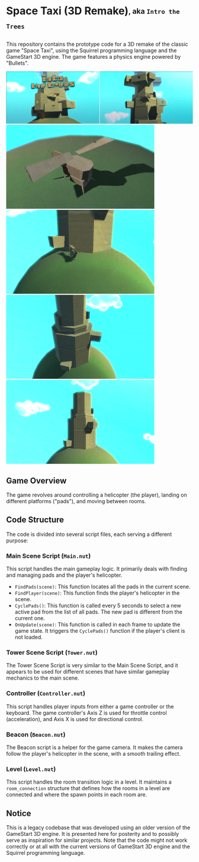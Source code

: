 # Space Taxi (3D Remake)<sub><sup>, aka `Intro the Trees`</sup></sub>

This repository contains the prototype code for a 3D remake of the classic game "Space Taxi", using the Squirrel programming language and the GameStart 3D engine. The game features a physics engine powered by "Bullets".

![Space Taxi Screenshot 0](img/space-taxi-shot_00_thumb.png)
<BR>
![Space Taxi Screenshot 1](img/space-taxi-shot_01_thumb.png)
![Space Taxi Screenshot 2](img/space-taxi-shot_02_thumb.png)
<BR>
![Space Taxi Screenshot 3](img/space-taxi-shot_03_thumb.png)
![Space Taxi Screenshot 4](img/space-taxi-shot_04_thumb.png)

## Game Overview

The game revolves around controlling a helicopter (the player), landing on different platforms ("pads"), and moving between rooms.

## Code Structure

The code is divided into several script files, each serving a different purpose:

### Main Scene Script (`Main.nut`)

This script handles the main gameplay logic. It primarily deals with finding and managing pads and the player's helicopter.

- `FindPads(scene)`: This function locates all the pads in the current scene.
- `FindPlayer(scene)`: This function finds the player's helicopter in the scene.
- `CyclePads()`: This function is called every 5 seconds to select a new active pad from the list of all pads. The new pad is different from the current one.
- `OnUpdate(scene)`: This function is called in each frame to update the game state. It triggers the `CyclePads()` function if the player's client is not loaded.

### Tower Scene Script (`Tower.nut`)

The Tower Scene Script is very similar to the Main Scene Script, and it appears to be used for different scenes that have similar gameplay mechanics to the main scene.

### Controller (`Controller.nut`)

This script handles player inputs from either a game controller or the keyboard. The game controller's Axis Z is used for throttle control (acceleration), and Axis X is used for directional control.

### Beacon (`Beacon.nut`)

The Beacon script is a helper for the game camera. It makes the camera follow the player's helicopter in the scene, with a smooth trailing effect.

### Level (`Level.nut`)

This script handles the room transition logic in a level. It maintains a `room_connection` structure that defines how the rooms in a level are connected and where the spawn points in each room are.

## Notice

This is a legacy codebase that was developed using an older version of the GameStart 3D engine. It is presented here for posterity and to possibly serve as inspiration for similar projects. Note that the code might not work correctly or at all with the current versions of GameStart 3D engine and the Squirrel programming language.

